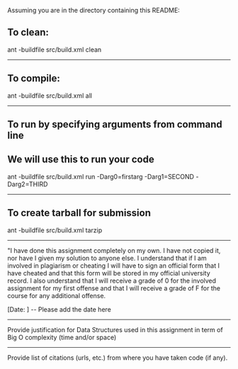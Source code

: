 Assuming you are in the directory containing this README:

## To clean:
ant -buildfile src/build.xml clean

-----------------------------------------------------------------------
## To compile: 
ant -buildfile src/build.xml all

-----------------------------------------------------------------------
## To run by specifying arguments from command line 
## We will use this to run your code
ant -buildfile src/build.xml run -Darg0=firstarg -Darg1=SECOND -Darg2=THIRD

-----------------------------------------------------------------------

## To create tarball for submission
ant -buildfile src/build.xml tarzip

-----------------------------------------------------------------------

"I have done this assignment completely on my own. I have not copied
it, nor have I given my solution to anyone else. I understand that if
I am involved in plagiarism or cheating I will have to sign an
official form that I have cheated and that this form will be stored in
my official university record. I also understand that I will receive a
grade of 0 for the involved assignment for my first offense and that I
will receive a grade of F for the course for any additional
offense.

[Date: ] -- Please add the date here

-----------------------------------------------------------------------

Provide justification for Data Structures used in this assignment in
term of Big O complexity (time and/or space)


-----------------------------------------------------------------------

Provide list of citations (urls, etc.) from where you have taken code
(if any).



